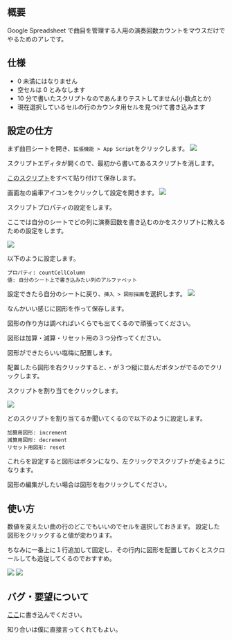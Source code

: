 ## 概要

Google Spreadsheet で曲目を管理する人用の演奏回数カウントをマウスだけでやるためのアレです。

## 仕様

- 0 未満にはなりません
- 空セルは 0 とみなします
- 10 分で書いたスクリプトなのであんまりテストしてません(小数点とか)
- 現在選択しているセルの行のカウンタ用セルを見つけて書き込みます

## 設定の仕方

まず曲目シートを開き、`拡張機能 > App Script`をクリックします。
![](./static/001.png)

スクリプトエディタが開くので、最初から書いてあるスクリプトを消します。

[このスクリプト](https://github.com/fuyunekojima/syncroom_setlist_counter/blob/main/main.gs)をすべて貼り付けて保存します。

画面左の歯車アイコンをクリックして設定を開きます。
![](./static/003.png)

スクリプトプロパティの設定をします。

ここでは自分のシートでどの列に演奏回数を書き込むのかをスクリプトに教えるための設定をします。

![](./static/004.png)

以下のように設定します。

```
プロパティ: countCellColumn
値: 自分のシート上で書き込みたい列のアルファベット
```

設定できたら自分のシートに戻り、`挿入 > 図形描画`を選択します。
![](./static/005.png)

なんかいい感じに図形を作って保存します。

図形の作り方は調べればいくらでも出てくるので頑張ってください。

図形は加算・減算・リセット用の３つ分作ってください。

図形ができたらいい塩梅に配置します。

配置したら図形を右クリックすると、・が３つ縦に並んだボタンがでるのでクリックします。

スクリプトを割り当てをクリックします。

![](./static/007.png)

どのスクリプトを割り当てるか聞いてくるので以下のように設定します。

```
加算用図形: increment
減算用図形: decrement
リセット用図形: reset
```

これらを設定すると図形はボタンになり、左クリックでスクリプトが走るようになります。

図形の編集がしたい場合は図形を右クリックしてください。

## 使い方

数値を変えたい曲の行のどこでもいいのでセルを選択しておきます。
設定した図形をクリックすると値が変わります。

ちなみに一番上に１行追加して固定し、その行内に図形を配置しておくとスクロールしても追従してくるのでおすすめ。

![](./static/009.png)
![](./static/010.png)

## バグ・要望について

[ここ](https://github.com/fuyunekojima/syncroom_setlist_counter/issues)に書き込んでください。

知り合いは僕に直接言ってくれてもよい。
